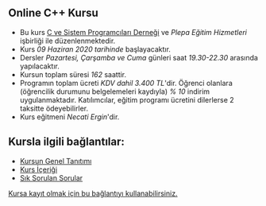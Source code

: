 ## Online C++ Kursu

+ Bu kurs [C ve Sistem Programcıları Derneği](http://www.csystem.org/) ve _Plepa Eğitim Hizmetleri_ işbirliği ile düzenlenmektedir.
+ Kurs _09 Haziran 2020 tarihinde_ başlayacaktır.
+ Dersler _Pazartesi, Çarşamba ve Cuma_ günleri saat _19.30-22.30_ arasında yapılacaktır.
+ Kursun toplam süresi _162_ saattir.
+ Programın toplam ücreti _KDV dahil 3.400 TL_'dir. Öğrenci olanlara (öğrencilik durumunu belgelemeleri kaydıyla) _% 10_ indirim uygulanmaktadır. Katılımcılar, eğitim programı ücretini dilerlerse 2 taksitte ödeyebilirler.
+ Kurs eğitmeni _Necati Ergin_'dir.

## Kursla ilgili bağlantılar:
+ [Kursun Genel Tanıtımı](https://github.com/CSD-1993/Online-Cplusplus-Kursu/blob/master/kurs-tanıtımı.md)
+ [Kurs İçeriği](https://github.com/CSD-1993/Online-Cplusplus-Kursu/blob/master/kurs-icerigi.md)
+ [Sık Sorulan Sorular](https://github.com/CSD-1993/Online-Cplusplus-Kursu/edit/master/sss.md)

[Kursa kayıt olmak için bu bağlantıyı kullanabilirsiniz.](https://us02web.zoom.us/meeting/register/tZUof--urDkqGdYPlb3Y8RyxFxMUpBxuiGna)
